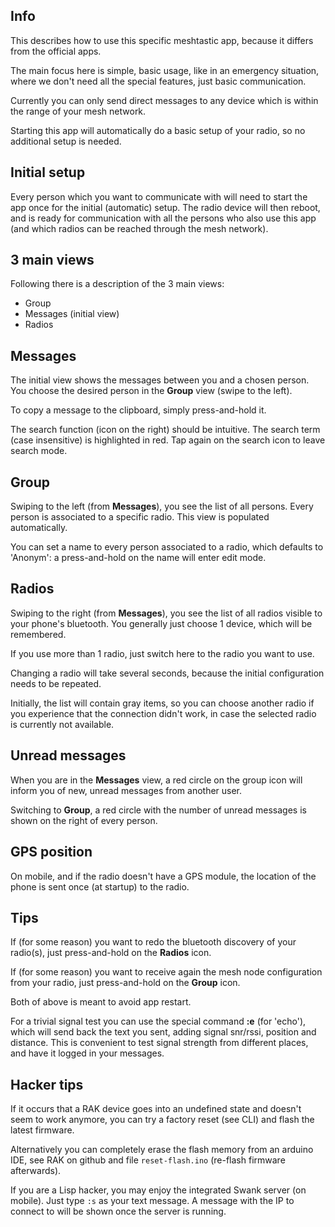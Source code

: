 Info
----

This describes how to use this specific meshtastic app, because it differs from
the official apps.

The main focus here is simple, basic usage, like in an emergency situation,
where we don't need all the special features, just basic communication.

Currently you can only send direct messages to any device which is within the
range of your mesh network.

Starting this app will automatically do a basic setup of your radio, so no
additional setup is needed.


Initial setup
-------------

Every person which you want to communicate with will need to start the app once
for the initial (automatic) setup. The radio device will then reboot, and is
ready for communication with all the persons who also use this app (and which
radios can be reached through the mesh network).


3 main views
------------

Following there is a description of the 3 main views:

* Group
* Messages (initial view)
* Radios


Messages
--------

The initial view shows the messages between you and a chosen person. You choose
the desired person in the **Group** view (swipe to the left).

To copy a message to the clipboard, simply press-and-hold it.

The search function (icon on the right) should be intuitive. The search term
(case insensitive) is highlighted in red. Tap again on the search icon to leave
search mode.


Group
-----

Swiping to the left (from **Messages**), you see the list of all persons. Every
person is associated to a specific radio. This view is populated automatically.

You can set a name to every person associated to a radio, which defaults to
'Anonym': a press-and-hold on the name will enter edit mode.


Radios
------

Swiping to the right (from **Messages**), you see the list of all radios
visible to your phone's bluetooth. You generally just choose 1 device, which
will be remembered.

If you use more than 1 radio, just switch here to the radio you want to use.

Changing a radio will take several seconds, because the initial configuration
needs to be repeated.

Initially, the list will contain gray items, so you can choose another radio
if you experience that the connection didn't work, in case the selected radio
is currently not available.


Unread messages
---------------

When you are in the **Messages** view, a red circle on the group icon will
inform you of new, unread messages from another user.

Switching to **Group**, a red circle with the number of unread messages is
shown on the right of every person.


GPS position
------------

On mobile, and if the radio doesn't have a GPS module, the location of the
phone is sent once (at startup) to the radio.


Tips
----

If (for some reason) you want to redo the bluetooth discovery of your radio(s),
just press-and-hold on the **Radios** icon.

If (for some reason) you want to receive again the mesh node configuration from
your radio, just press-and-hold on the **Group** icon.

Both of above is meant to avoid app restart.

For a trivial signal test you can use the special command **:e** (for 'echo'),
which will send back the text you sent, adding signal snr/rssi, position and
distance. This is convenient to test signal strength from different places, and
have it logged in your messages.


Hacker tips
-----------

If it occurs that a RAK device goes into an undefined state and doesn't seem
to work anymore, you can try a factory reset (see CLI) and flash the latest
firmware.

Alternatively you can completely erase the flash memory from an arduino IDE,
see RAK on github and file `reset-flash.ino` (re-flash firmware afterwards).

If you are a Lisp hacker, you may enjoy the integrated Swank server (on
mobile). Just type `:s` as your text message. A message with the IP to connect
to will be shown once the server is running.
